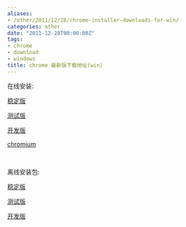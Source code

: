 ```yaml
---
aliases:
- /other/2011/12/28/chrome-installer-downloads-for-win/
categories: other
date: "2011-12-28T00:00:00Z"
tags:
- chrome
- download
- windows
title: chrome 最新版下载地址(win)
---
```


在线安装:  

[稳定版](http://www.google.com/chrome/eula.html?hl=zh-CN)   

[测试版](http://www.google.com/chrome/eula.html?hl=zh-CN&extra=betachannel)   

[开发版](http://www.google.com/chrome/eula.html?hl=zh-CN&extra=devchannel)  

[chromium](http://commondatastorage.googleapis.com/chromium-browser-snapshots/index.html?path=Win/&sort=desc)
 
 
 
离线安装包:  

[稳定版](http://www.google.com/chrome/eula.html?hl=zh-CN&standalone=1)  

[测试版](http://www.google.com/chrome/eula.html?hl=zh-CN&standalone=1&extra=betachannel)  

[开发版](http://www.google.com/chrome/eula.html?hl=zh-CN&standalone=1&extra=devchannel)
